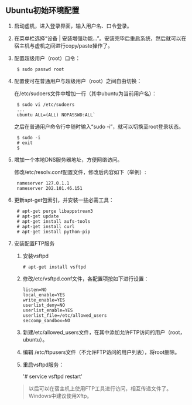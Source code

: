 ## Ubuntu初始环境配置

1. 启动虚机，进入登录界面，输入用户名、口令登录。
2. 在菜单栏选择“设备 | 安装增强功能...”。安装完毕后重启系统，然后就可以在宿主机与虚机之间进行copy/paste操作了。
3. 配置超级用户（root）口令：

        $ sudo passwd root

4. 配置使可在普通用户与超级用户（root）之间自由切换：

    在/etc/sudoers文件中增加一行（其中ubuntu为当前用户名）： 
    
        $ sudo vi /etc/sudoers
        ...
        ubuntu ALL=(ALL) NOPASSWD:ALL`
                    
    之后在普通用户命令行中随时输入“sudo -i”，就可以切换至root登录状态。

        $ sudo -i
        # exit
        $
        
5. 增加一个本地DNS服务器地址，方便网络访问。

    修改/etc/resolv.conf配置文件，修改后内容如下（举例）:
    
        nameserver 127.0.1.1
        nameserver 202.101.46.151

7. 更新apt-get包索引，并安装一些必需工具：

        # apt-get purge libappstream3
        # apt-get update
        # apt-get install aufs-tools
        # apt-get install curl
        # apt-get install python-pip



10. 安装配置FTP服务

    1. 安装vsftpd
    
        `# apt-get install vsftpd`

    2. 修改/etc/vsftpd.conf文件，各配置项按如下进行设置：
    
        ```
        listen=NO
        local_enable=YES
        write_enable=YES
        userlist_deny=NO
        userlist_enable=YES
        userlist_file=/etc/allowed_users
        seccomp_sandbox=NO
        ```

    3. 新建/etc/allowed_users文件，在其中添加允许FTP访问的用户（root，ubuntu）。
    
    4. 编辑 /etc/ftpusers文件（不允许FTP访问的用户列表），将root删除。
    
    5. 重启vsftpd服务：

        '# service vsftpd restart'

    > 以后可以在宿主机上使用FTP工具进行访问，相互传递文件了。Windows中建议使用Xftp。

